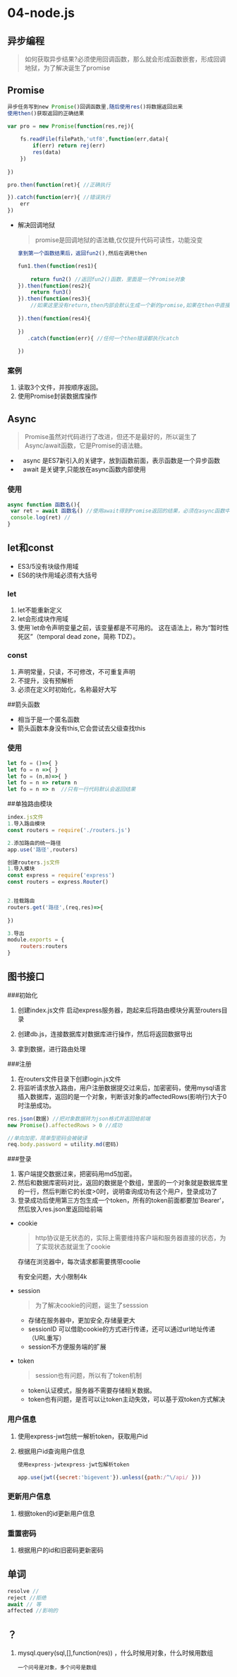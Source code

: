 # 04-node.js

## 异步编程

> 如何获取异步结果?必须使用回调函数，那么就会形成函数嵌套，形成回调地狱，为了解决诞生了promise



## Promise



```js
异步任务写到new Promise()回调函数里,随后使用res()将数据返回出来
使用then()获取返回的正确结果

var pro = new Promise(function(res,rej){
    
    fs.readFile(filePath,'utf8',function(err,data){
        if(err) return rej(err)
        res(data)
    })
    
})

pro.then(function(ret){ //正确执行

}).catch(function(err){	//错误执行
    err
})
```

+ 解决回调地狱

  > promise是回调地狱的语法糖,仅仅提升代码可读性，功能没变

  ```js
  拿到第一个函数结果后，返回fun2(),然后在调用then
  
  fun1.then(function(res1){
      
      return fun2() //返回fun2()函数，里面是一个Promise对象
  }).then(function(res2){
      return fun3()
  }).then(function(res3){
      //如果这里没有return,then内部会默认生成一个新的promise,如果在then中直接返回具体数据，它会自动包装成Promise对象
      
  }).then(function(res4){
      
  })
     .catch(function(err){ //任何一个then错误都执行catch
      
  })
  ```



### 案例

1. 读取3个文件，并按顺序返回。
2. 使用Promise封装数据库操作





## Async

> Promise虽然对代码进行了改进，但还不是最好的，所以诞生了Async/await函数，它是Promise的语法糖。



-    async 是ES7新引入的关键字，放到函数前面，表示函数是一个异步函数
-    await 是关键字,只能放在async函数内部使用



### 使用

```js
async function 函数名(){
 var ret = await 函数名() //使用await得到Promise返回的结果，必须在async函数中使用。
 console.log(ret) //
}
```





## let和const

+ ES3/5没有块级作用域
+ ES6的块作用域必须有大括号

### let

1. let不能重新定义
2. let会形成块作用域
3. 使用`let命令声明变量之前，该变量都是不可用的。 这在语法上，称为“暂时性死区”（temporal dead zone，简称 TDZ）。 



### const

1. 声明常量，只读，不可修改，不可重复声明
2. 不提升，没有预解析
3. 必须在定义时初始化，名称最好大写





##箭头函数

+ 相当于是一个匿名函数
+ 箭头函数本身没有this,它会尝试去父级查找this



### 使用

```js
let fo = ()=>{ }
let fo = n =>{ }
let fo = (n,m)=>{ }
let fo = n => return n
let fo = n => n  //只有一行代码默认会返回结果

```





##单独路由模块

```js
index.js文件
1.导入路由模块
const routers = require('./routers.js')

2.添加路由的统一路径
app.use('路径',routers)
```

```js
创建routers.js文件
1.导入模块
const express = require('express')
const routers = express.Router()


2.挂载路由
routers.get('路径',(req,res)=>{
    
})

3.导出
module.exports = {
    routers:routers
}
```





## 图书接口

###初始化

1. 创建index.js文件 启动express服务器，跑起来后将路由模块分离至routers目录

2. 创建db.js，连接数据库对数据库进行操作，然后将返回数据导出

3. 拿到数据，进行路由处理

   

###注册

1. 在routers文件目录下创建login.js文件
2. 将监听请求放入路由，用户注册数据提交过来后，加密密码，使用mysql语言插入数据库，返回的是一个对象，判断该对象的affectedRows(影响行)大于0时注册成功。

```js
res.json(数据) //把对象数据转为json格式并返回给前端
new Promise().affectedRows > 0 //成功

//单向加密，简单型密码会被破译
req.body.password = utility.md(密码)
```

###登录

1. 客户端提交数据过来，把密码用md5加密。
2. 然后和数据库密码对比，返回的数据是个数组，里面的一个对象就是数据库里的一行，然后判断它的长度>0时，说明查询成功有这个用户，登录成功了
3. 登录成功后使用第三方包生成一个token，所有的token前面都要加'Bearer'，然后放入res.json里返回给前端

+ cookie

  > http协议是无状态的，实际上需要维持客户端和服务器直接的状态，为了实现状态就诞生了cookie

  存储在浏览器中，每次请求都需要携带coolie

  有安全问题，大小限制4k

+ session

  > 为了解决cookie的问题，诞生了sesssion

  + 存储在服务器中，更加安全,存储量更大
  + sessionID 可以借助cookie的方式进行传递，还可以通过url地址传递（URL重写）
  + session不方便服务端的扩展

+ token

  > session也有问题，所以有了token机制

  + token认证模式，服务器不需要存储相关数据。
  + token也有问题，是否可以让token主动失效，可以基于双token方式解决



### 用户信息

1. 使用express-jwt包统一解析token，获取用户id

2. 根据用户id查询用户信息

   ```js
   使用express-jwtexpress-jwt包解析token
   
   app.use(jwt({secret:'bigevent'}).unless({path:/^\/api/ }))
   ```




### 更新用户信息

1. 根据token的id更新用户信息

### 重置密码

1. 根据用户的id和旧密码更新密码

## 单词

```js
resolve //
reject //拒绝
await // 等
affected //影响的
```

## ？

1. mysql.query(sql,[],function(res)) ，什么时候用对象，什么时候用数组

   ```
   一个问号是对象，多个问号是数组
   ```

   